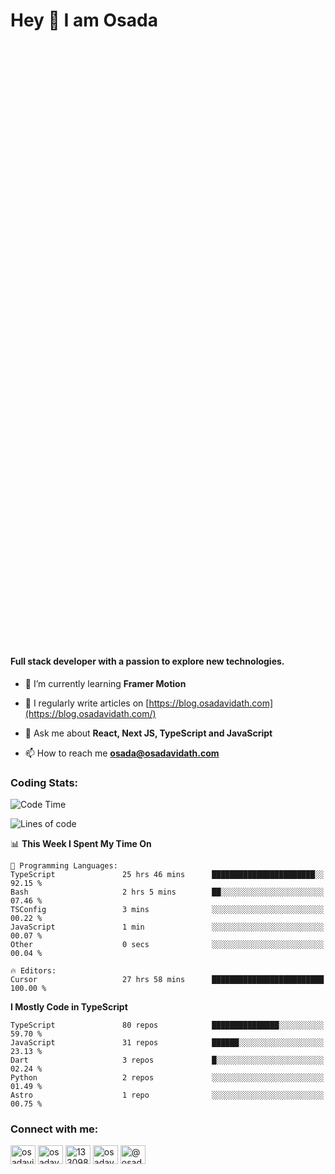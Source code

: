 <h1>Hey 👋  I am Osada</h1>
<h4 style="margin-top: 1000px;">Full stack developer with a passion to explore new technologies.</h4>


- 🌱 I’m currently learning **Framer Motion**

- 📝 I regularly write articles on [https://blog.osadavidath.com](https://blog.osadavidath.com/)

- 💬 Ask me about **React, Next JS, TypeScript and JavaScript**

- 📫 How to reach me **osada@osadavidath.com**

### Coding Stats: 

<!--START_SECTION:waka-->
![Code Time](http://img.shields.io/badge/Code%20Time-4%2C691%20hrs%206%20mins-blue)

![Lines of code](https://img.shields.io/badge/From%20Hello%20World%20I%27ve%20Written-43.9%20million%20lines%20of%20code-blue)

📊 **This Week I Spent My Time On** 

```text
💬 Programming Languages: 
TypeScript               25 hrs 46 mins      ███████████████████████░░   92.15 % 
Bash                     2 hrs 5 mins        ██░░░░░░░░░░░░░░░░░░░░░░░   07.46 % 
TSConfig                 3 mins              ░░░░░░░░░░░░░░░░░░░░░░░░░   00.22 % 
JavaScript               1 min               ░░░░░░░░░░░░░░░░░░░░░░░░░   00.07 % 
Other                    0 secs              ░░░░░░░░░░░░░░░░░░░░░░░░░   00.04 % 

🔥 Editors: 
Cursor                   27 hrs 58 mins      █████████████████████████   100.00 % 
```

**I Mostly Code in TypeScript** 

```text
TypeScript               80 repos            ███████████████░░░░░░░░░░   59.70 % 
JavaScript               31 repos            ██████░░░░░░░░░░░░░░░░░░░   23.13 % 
Dart                     3 repos             █░░░░░░░░░░░░░░░░░░░░░░░░   02.24 % 
Python                   2 repos             ░░░░░░░░░░░░░░░░░░░░░░░░░   01.49 % 
Astro                    1 repo              ░░░░░░░░░░░░░░░░░░░░░░░░░   00.75 % 
```




<!--END_SECTION:waka-->

<h3 align="left">Connect with me:</h3>
<p align="left">
<a href="https://twitter.com/osadavc" target="blank"><img align="center" src="https://raw.githubusercontent.com/rahuldkjain/github-profile-readme-generator/master/src/images/icons/Social/twitter.svg" alt="osadavidath" height="30" width="40" /></a>
<a href="https://linkedin.com/in/osadavc" target="blank"><img align="center" src="https://raw.githubusercontent.com/rahuldkjain/github-profile-readme-generator/master/src/images/icons/Social/linked-in-alt.svg" alt="osadavc" height="30" width="40" /></a>
<a href="https://stackoverflow.com/users/13309879" target="blank"><img align="center" src="https://raw.githubusercontent.com/rahuldkjain/github-profile-readme-generator/master/src/images/icons/Social/stack-overflow.svg" alt="13309879" height="30" width="40" /></a>
<a href="https://instagram.com/osadavc" target="blank"><img align="center" src="https://raw.githubusercontent.com/rahuldkjain/github-profile-readme-generator/master/src/images/icons/Social/instagram.svg" alt="osadavc" height="30" width="40" /></a>
<a href="https://hashnode.com/@osadavc" target="blank"><img align="center" src="https://raw.githubusercontent.com/danielcranney/readme-generator/main/public/icons/socials/hashnode.svg" alt="@osadavc" height="30" width="40" /></a>
</p>
